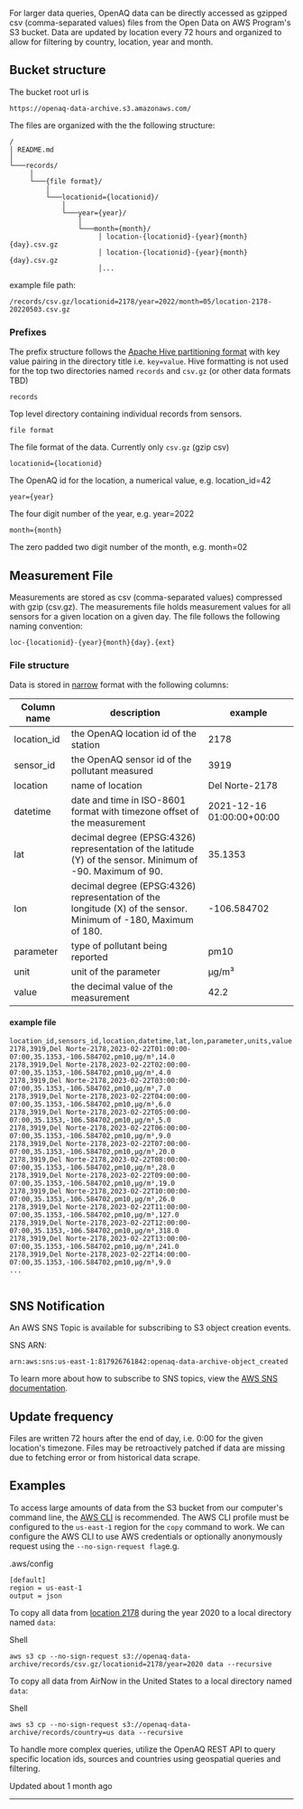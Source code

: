 For larger data queries, OpenAQ data can be directly accessed as gzipped csv (comma\-separated values) files from the Open Data on AWS Program's S3 bucket. Data are updated by location every 72 hours and organized to allow for filtering by country, location, year and month.


Bucket structure
----------------


The bucket root url is 



```
https://openaq-data-archive.s3.amazonaws.com/

```

The files are organized with the the following structure:



```
/
│ README.md   
│
└───records/
     │  
     └───{file format}/
         │   
         └───locationid={locationid}/
             │
             └───year={year}/
                 │  
                 └───month={month}/
                      │ location-{locationid}-{year}{month}{day}.csv.gz
                      │ location-{locationid}-{year}{month}{day}.csv.gz
                      │...

```

example file path:



```
/records/csv.gz/locationid=2178/year=2022/month=05/location-2178-20220503.csv.gz

```

### Prefixes


The prefix structure follows the [Apache Hive partitioning format](https://athena.guide/articles/hive-style-partitioning/) with key value pairing in the directory title i.e. `key=value`. Hive formatting is not used for the top two directories named `records` and `csv.gz` (or other data formats TBD)


 `records`


Top level directory containing individual records from sensors.


 `file format`


The file format of the data. Currently only `csv.gz` (gzip csv)


 `locationid={locationid}`


The OpenAQ id for the location, a numerical value, e.g. location\_id\=42


 `year={year}`


The four digit number of the year, e.g. year\=2022


`month={month}`


The zero padded two digit number of the month, e.g. month\=02


Measurement File
----------------


Measurements are stored as csv (comma\-separated values) compressed with gzip (csv.gz). The measurements file holds measurement values for all sensors for a given location on a given day. The file follows the following naming convention: 


`loc-{locationid}-{year}{month}{day}.{ext}`


### File structure


Data is stored in [narrow](https://en.wikipedia.org/wiki/Wide_and_narrow_data#Narrow) format with the following columns: 




| Column name | description | example |
| --- | --- | --- |
| location\_id | the OpenAQ location id of the station | 2178 |
| sensor\_id | the OpenAQ sensor id of the pollutant measured | 3919 |
| location | name of location | Del Norte\-2178 |
| datetime | date and time in ISO\-8601 format with timezone offset of the measurement | 2021\-12\-16 01:00:00\+00:00 |
| lat | decimal degree (EPSG:4326\) representation of the latitude (Y) of the sensor. Minimum of \-90\. Maximum of 90\. | 35\.1353 |
| lon | decimal degree (EPSG:4326\) representation of the longitude (X) of the sensor. Minimum of \-180, Maximum of 180\. | \-106\.584702 |
| parameter | type of pollutant being reported | pm10 |
| unit | unit of the parameter | µg/m³ |
| value | the decimal value of the measurement | 42\.2 |


#### example file



```
location_id,sensors_id,location,datetime,lat,lon,parameter,units,value
2178,3919,Del Norte-2178,2023-02-22T01:00:00-07:00,35.1353,-106.584702,pm10,µg/m³,14.0
2178,3919,Del Norte-2178,2023-02-22T02:00:00-07:00,35.1353,-106.584702,pm10,µg/m³,4.0
2178,3919,Del Norte-2178,2023-02-22T03:00:00-07:00,35.1353,-106.584702,pm10,µg/m³,7.0
2178,3919,Del Norte-2178,2023-02-22T04:00:00-07:00,35.1353,-106.584702,pm10,µg/m³,6.0
2178,3919,Del Norte-2178,2023-02-22T05:00:00-07:00,35.1353,-106.584702,pm10,µg/m³,5.0
2178,3919,Del Norte-2178,2023-02-22T06:00:00-07:00,35.1353,-106.584702,pm10,µg/m³,9.0
2178,3919,Del Norte-2178,2023-02-22T07:00:00-07:00,35.1353,-106.584702,pm10,µg/m³,20.0
2178,3919,Del Norte-2178,2023-02-22T08:00:00-07:00,35.1353,-106.584702,pm10,µg/m³,28.0
2178,3919,Del Norte-2178,2023-02-22T09:00:00-07:00,35.1353,-106.584702,pm10,µg/m³,19.0
2178,3919,Del Norte-2178,2023-02-22T10:00:00-07:00,35.1353,-106.584702,pm10,µg/m³,26.0
2178,3919,Del Norte-2178,2023-02-22T11:00:00-07:00,35.1353,-106.584702,pm10,µg/m³,127.0
2178,3919,Del Norte-2178,2023-02-22T12:00:00-07:00,35.1353,-106.584702,pm10,µg/m³,318.0
2178,3919,Del Norte-2178,2023-02-22T13:00:00-07:00,35.1353,-106.584702,pm10,µg/m³,241.0
2178,3919,Del Norte-2178,2023-02-22T14:00:00-07:00,35.1353,-106.584702,pm10,µg/m³,9.0
...


```

SNS Notification
----------------


An AWS SNS Topic is available for subscribing to S3 object creation events.


SNS ARN:



```
arn:aws:sns:us-east-1:817926761842:openaq-data-archive-object_created

```

To learn more about how to subscribe to SNS topics, view the [AWS SNS documentation](https://docs.aws.amazon.com/sns/latest/dg/sns-create-subscribe-endpoint-to-topic.html).


Update frequency
----------------


Files are written 72 hours after the end of day, i.e. 0:00 for the given location's timezone. Files may be retroactively patched if data are missing due to fetching error or from historical data scrape.


Examples
--------


To access large amounts of data from the S3 bucket from our computer's command line, the [AWS CLI](https://aws.amazon.com/cli/) is recommended. The AWS CLI profile must be configured to the `us-east-1` region for the `copy` command to work. We can configure the AWS CLI to use AWS credentials or optionally anonymously request using the `--no-sign-request flag`e.g. 


.aws/config



```
[default]
region = us-east-1
output = json

```

To copy all data from [location 2178](https://explore.openaq.org/locations/2178) during the year 2020 to a local directory named `data`:


Shell
```
aws s3 cp --no-sign-request s3://openaq-data-archive/records/csv.gz/locationid=2178/year=2020 data --recursive

```

To copy all data from AirNow in the United States to a local directory named `data`:


Shell
```
aws s3 cp --no-sign-request s3://openaq-data-archive/records/country=us data --recursive

```

To handle more complex queries, utilize the OpenAQ REST API to query specific location ids, sources and countries using geospatial queries and filtering.

Updated about 1 month ago 



---

